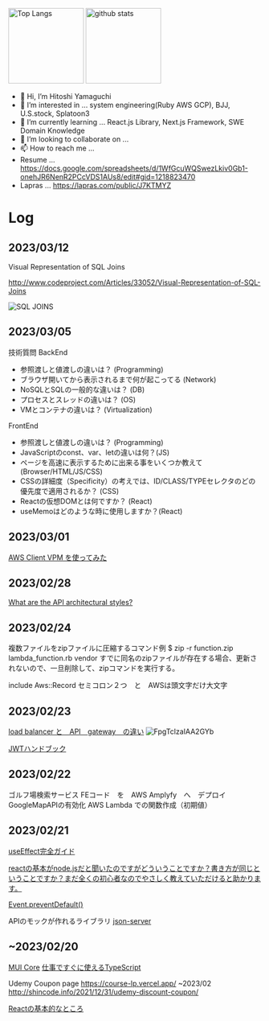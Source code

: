 
<p align="left"> 
  <img alt="Top Langs" height="150px" src="https://github-readme-stats.vercel.app/api/top-langs/?username=gaia2013&layout=compact&show_icons=true&theme=onedark" />
  <img alt="github stats" height="150px" src="https://github-readme-stats.vercel.app/api?username=gaia2013&theme=onedark&show_icons=ture" />
</p>

- 👋 Hi, I’m Hitoshi Yamaguchi
- 👀 I’m interested in ... system engineering(Ruby AWS GCP), BJJ, U.S.stock, Splatoon3
- 🌱 I’m currently learning ... React.js Library, Next.js Framework, SWE Domain Knowledge
- 💞️ I’m looking to collaborate on ...
- 📫 How to reach me ... 
- Resume ... https://docs.google.com/spreadsheets/d/1WfGcuWQSwezLkiv0Gb1-onehJR6NenR2PCcVDS1AUs8/edit#gid=1218823470
- Lapras ... https://lapras.com/public/J7KTMYZ

<!---
gaia2013/gaia2013 is a ✨ special ✨ repository because its `README.md` (this file) appears on your GitHub profile.
You can click the Preview link to take a look at your changes.
--->






# Log
## 2023/03/12
Visual Representation of SQL Joins

http://www.codeproject.com/Articles/33052/Visual-Representation-of-SQL-Joins

![SQL JOINS](https://user-images.githubusercontent.com/3797539/224496103-55d32ce8-ef2e-498a-bbf9-92786085f053.png)

## 2023/03/05
技術質問
BackEnd
- 参照渡しと値渡しの違いは？ (Programming)
- ブラウザ開いてから表示されるまで何が起こってる (Network)
- NoSQLとSQLの一般的な違いは？ (DB)
- プロセスとスレッドの違いは？ (OS)
- VMとコンテナの違いは？ (Virtualization)

FrontEnd

- 参照渡しと値渡しの違いは？ (Programming)
- JavaScriptのconst、var、letの違いは何？(JS)
- ページを高速に表示するために出来る事をいくつか教えて (Browser/HTML/JS/CSS)
- CSSの詳細度（Specificity）の考えでは、ID/CLASS/TYPEセレクタのどの優先度で適用されるか？ (CSS)
- Reactの仮想DOMとは何ですか？ (React)
- useMemoはどのような時に使用しますか？(React)



## 2023/03/01
[AWS Client VPM を使ってみた](https://blog.grasys.io/post/ysato/aws-client-vpn/)

## 2023/02/28
[What are the API architectural styles?](https://twitter.com/alexxubyte/status/1630247687114330120?s=12&t=tkn1SpMofvWD0GXS2U2jaQ)

## 2023/02/24


複数ファイルをzipファイルに圧縮するコマンド例
$ zip -r function.zip lambda_function.rb vendor
すでに同名のzipファイルが存在する場合、更新されないので、一旦削除して、zipコマンドを実行する。

include Aws::Record
セミコロン２つ　と　AWSは頭文字だけ大文字

## 2023/02/23
[load balancer と　API　gateway　の違い](https://twitter.com/alexxubyte/status/1628073067468685313?s=12&t=3Csa7Sbd9fKA22wqJf4bKQ)
![FpgTclzaIAA2GYb](https://user-images.githubusercontent.com/3797539/220834736-bd090658-300c-41f2-82ea-d6d615b6d06c.jpeg)

[JWTハンドブック](https://assets.ctfassets.net/2ntc334xpx65/5HColfm15cUhMmDQnupNzd/30d5913d94e79462043f6d8e3f557351/jwt-handbook-jp.pdf)

## 2023/02/22
ゴルフ場検索サービス
FEコード　を　AWS Amplyfy　へ　デプロイ
GoogleMapAPIの有効化
AWS Lambda での関数作成（初期値）


## 2023/02/21

[useEffect完全ガイド](https://overreacted.io/ja/a-complete-guide-to-useeffect/)

[reactの基本がnode.jsだと聞いたのですがどういうことですか？書き方が同じということですか？まだ全くの初心者なのでやさしく教えていただけると助かります。
](https://qr.ae/prWq9y)

[Event.preventDefault()](https://developer.mozilla.org/ja/docs/Web/API/Event/preventDefault)

APIのモックが作れるライブラリ
[json-server](https://github.com/typicode/json-server)

## ~2023/02/20

[MUI Core](https://mui.com/core/)
[仕事ですぐに使えるTypeScript](https://future-architect.github.io/typescript-guide/)

Udemy Coupon page
https://course-lp.vercel.app/ ~2023/02
http://shincode.info/2021/12/31/udemy-discount-coupon/

[Reactの基本的なところ](https://zenn.dev/miz_dev/articles/4e6baa5b747c5d)
